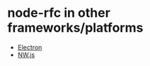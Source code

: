 # node-rfc in other frameworks/platforms

- [Electron](./electron-quick-start)
- [NW.js](./nwjs-quick-start)
